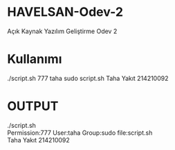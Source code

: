 # HAVELSAN-Odev-2
Açık Kaynak Yazılım Geliştirme Odev 2

# Kullanımı
./script.sh 777 taha sudo script.sh Taha Yakıt 214210092

# OUTPUT
./script.sh              
Permission:777 User:taha Group:sudo file:script.sh          
Taha Yakıt 214210092
